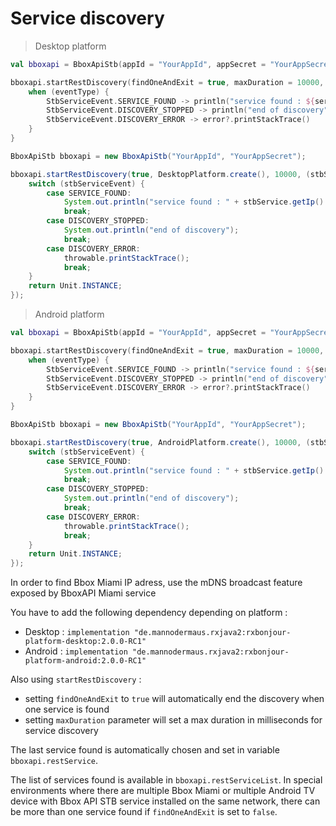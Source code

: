 # Service discovery


> Desktop platform

```kotlin
val bboxapi = BboxApiStb(appId = "YourAppId", appSecret = "YourAppSecret")

bboxapi.startRestDiscovery(findOneAndExit = true, maxDuration = 10000, platform = DesktopPlatform.create()) { eventType, service, error ->
    when (eventType) {
        StbServiceEvent.SERVICE_FOUND -> println("service found : ${service?.ip}:${service?.port}")
        StbServiceEvent.DISCOVERY_STOPPED -> println("end of discovery")
        StbServiceEvent.DISCOVERY_ERROR -> error?.printStackTrace()
    }
}
```

```java
BboxApiStb bboxapi = new BboxApiStb("YourAppId", "YourAppSecret");

bboxapi.startRestDiscovery(true, DesktopPlatform.create(), 10000, (stbServiceEvent, stbService, throwable) -> {
    switch (stbServiceEvent) {
        case SERVICE_FOUND:
            System.out.println("service found : " + stbService.getIp() + ":" + stbService.getPort());
            break;
        case DISCOVERY_STOPPED:
            System.out.println("end of discovery");
            break;
        case DISCOVERY_ERROR:
            throwable.printStackTrace();
            break;
    }
    return Unit.INSTANCE;
});
```

> Android platform 

```kotlin
val bboxapi = BboxApiStb(appId = "YourAppId", appSecret = "YourAppSecret")

bboxapi.startRestDiscovery(findOneAndExit = true, maxDuration = 10000, platform = AndroidPlatform.create()) { eventType, service, error ->
    when (eventType) {
        StbServiceEvent.SERVICE_FOUND -> println("service found : ${service?.ip}:${service?.port}")
        StbServiceEvent.DISCOVERY_STOPPED -> println("end of discovery")
        StbServiceEvent.DISCOVERY_ERROR -> error?.printStackTrace()
    }
}
```

```java
BboxApiStb bboxapi = new BboxApiStb("YourAppId", "YourAppSecret");

bboxapi.startRestDiscovery(true, AndroidPlatform.create(), 10000, (stbServiceEvent, stbService, throwable) -> {
    switch (stbServiceEvent) {
        case SERVICE_FOUND:
            System.out.println("service found : " + stbService.getIp() + ":" + stbService.getPort());
            break;
        case DISCOVERY_STOPPED:
            System.out.println("end of discovery");
            break;
        case DISCOVERY_ERROR:
            throwable.printStackTrace();
            break;
    }
    return Unit.INSTANCE;
});
```

In order to find Bbox Miami IP adress, use the mDNS broadcast feature exposed by BboxAPI Miami service

You have to add the following dependency depending on platform : 

* Desktop : `implementation "de.mannodermaus.rxjava2:rxbonjour-platform-desktop:2.0.0-RC1"`
* Android : `implementation "de.mannodermaus.rxjava2:rxbonjour-platform-android:2.0.0-RC1"`

Also using `startRestDiscovery` :

* setting `findOneAndExit` to `true` will automatically end the discovery when one service is found
* setting `maxDuration` parameter will set a max duration in milliseconds for service discovery

The last service found is automatically chosen and set in variable `bboxapi.restService`.

The list of services found is available in `bboxapi.restServiceList`. In special environments where there are multiple Bbox Miami or multiple Android TV device with Bbox API STB service installed on the same network, there can be more than one service found if `findOneAndExit` is set to `false`.